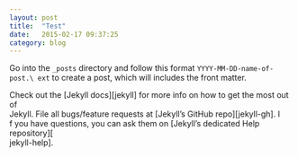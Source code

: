 ```yaml
---
layout: post
title:  "Test"
date:   2015-02-17 09:37:25
category: blog
---
```


Go into the `_posts` directory and follow this format `YYYY-MM-DD-name-of-post.\
ext` to create a post, which will includes the front matter.



Check out the [Jekyll docs][jekyll] for more info on how to get the most out of\
 Jekyll. File all bugs/feature requests at [Jekyll’s GitHub repo][jekyll-gh]. I\
f you have questions, you can ask them on [Jekyll’s dedicated Help repository][\
jekyll-help].
